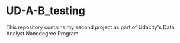 # UD-A-B_testing
This repository contains my second project as part of Udacity's Data Analyst Nanodegree Program
